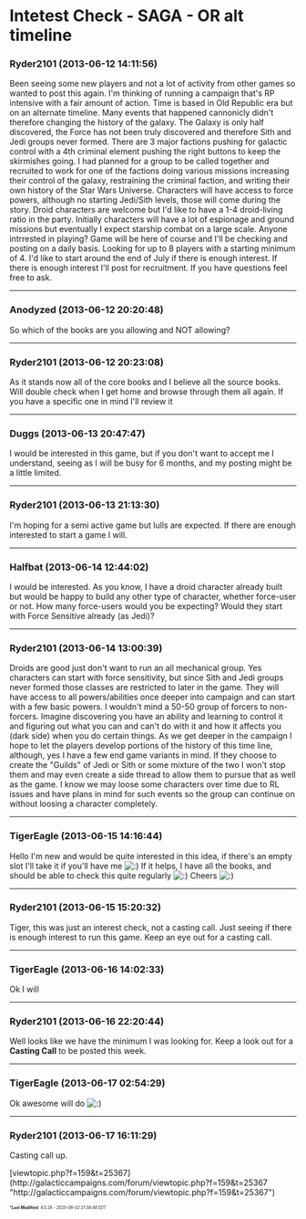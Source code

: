# Intetest Check - SAGA - OR alt timeline

### **Ryder2101** (2013-06-12 14:11:56)

Been seeing some new players and not a lot of activity from other games so wanted to post this again.
I'm thinking of running a campaign that's RP intensive with a fair amount of action. Time is based in Old Republic era but on an alternate timeline. Many events that happened cannonicly didn't therefore changing the history of the galaxy.
The Galaxy is only half discovered, the Force has not been truly discovered and therefore Sith and Jedi groups never formed. There are 3 major factions pushing for galactic control with a 4th criminal element pushing the right buttons to keep the skirmishes going. I had planned for a group to be called together and recruited to work for one of the factions doing various missions increasing their control of the galaxy, restraining the criminal faction, and writing their own history of the Star Wars Universe.
Characters will have access to force powers, although no starting Jedi/Sith levels, those will come during the story. Droid characters are welcome but I'd like to have a 1-4 droid-living ratio in the party.
Initially characters will have a lot of espionage and ground missions but eventually I expect starship combat on a large scale. Anyone intrrested in playing?
Game will be here of course and I'll be checking and posting on a daily basis. Looking for up to 8 players with a starting minimum of 4. I'd like to start around the end of July if there is enough interest.
If there is enough interest I'll post for recruitment. If you have questions feel free to ask.

---

### **Anodyzed** (2013-06-12 20:20:48)

So which of the books are you allowing and NOT allowing?

---

### **Ryder2101** (2013-06-12 20:23:08)

As it stands now all of the core books and I believe all the source books. Will double check when I get home and browse through them all again. If you have a specific one in mind I'll review it

---

### **Duggs** (2013-06-13 20:47:47)

I would be interested in this game, but if you don't want to accept me I understand, seeing as I will be busy for 6 months, and my posting might be a little limited.

---

### **Ryder2101** (2013-06-13 21:13:30)

I'm hoping for a semi active game but lulls are expected. If there are enough interested to start a game I will.

---

### **Halfbat** (2013-06-14 12:44:02)

I would be interested. As you know, I have a droid character already built but would be happy to build any other type of character, whether force-user or not.
How many force-users would you be expecting? Would they start with Force Sensitive already (as Jedi)?

---

### **Ryder2101** (2013-06-14 13:00:39)

Droids are good just don't want to run an all mechanical group. Yes characters can start with force sensitivity, but since Sith and Jedi groups never formed those classes are restricted to later in the game. They will have access to all powers/abilities once deeper into campaign and can start with a few basic powers.
I wouldn't mind a 50-50 group of forcers to non-forcers.
Imagine discovering you have an ability and learning to control it and figuring out what you can and can't do with it and how it affects you (dark side) when you do certain things. As we get deeper in the campaign I hope to let the players develop portions of the history of this time line, although, yes I have a few end game variants in mind. If they choose to create the "Guilds" of Jedi or Sith or some mixture of the two I won't stop them and may even create a side thread to allow them to pursue that as well as the game.
I know we may loose some characters over time due to RL issues and have plans in mind for such events so the group can continue on without loosing a character completely.

---

### **TigerEagle** (2013-06-15 14:16:44)

Hello I'm new and would be quite interested in this idea, if there's an empty slot I'll take it if you'll have me <!-- s:) -->![:)](https://i.ibb.co/8LPNcWCM/icon-e-smile.gif)<!-- s:) -->
If it helps, I have all the books, and should be able to check this quite regularly <!-- s:) -->![:)](https://i.ibb.co/8LPNcWCM/icon-e-smile.gif)<!-- s:) -->
Cheers <!-- s:) -->![:)](https://i.ibb.co/8LPNcWCM/icon-e-smile.gif)<!-- s:) -->

---

### **Ryder2101** (2013-06-15 15:20:32)

Tiger, this was just an interest check, not a casting call. Just seeing if there is enough interest to run this game. Keep an eye out for a casting call.

---

### **TigerEagle** (2013-06-16 14:02:33)

Ok I will

---

### **Ryder2101** (2013-06-16 22:20:44)

Well looks like we have the minimum I was looking for. Keep a look out for a **Casting Call** to be posted this week.

---

### **TigerEagle** (2013-06-17 02:54:29)

Ok awesome will do <!-- s:) -->![:)](https://i.ibb.co/8LPNcWCM/icon-e-smile.gif)<!-- s:) -->

---

### **Ryder2101** (2013-06-17 16:11:29)

Casting call up.
<!-- l -->[viewtopic.php?f=159&amp;t=25367](http://galacticcampaigns.com/forum/viewtopic.php?f=159&t=25367 "http://galacticcampaigns.com/forum/viewtopic.php?f=159&t=25367")<!-- l -->



<span style="font-size: 0.5em;">***Last Modified**: 4.0.28 - *2025-06-02 21:38:48 EDT*</span>
